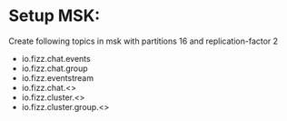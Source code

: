 # Setup MSK:
Create following topics in msk with partitions 16 and replication-factor 2
* io.fizz.chat.events
* io.fizz.chat.group
* io.fizz.eventstream
* io.fizz.chat.<<gateway-env>>
* io.fizz.cluster.<<gateway-env>>
* io.fizz.cluster.group.<<gateway-env>>